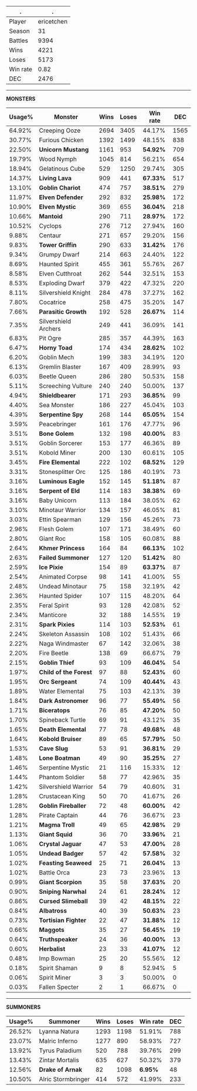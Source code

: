 .|.
|-|-
Player|ericetchen
Season|31
Battles|9394
Wins|4221
Loses|5173
Win rate|0.82
DEC|2476

---
**MONSTERS**

Usage%|Monster|Wins|Loses|Win rate|DEC|
-|-|-|-|-|-|
64.92%|Creeping Ooze|2694|3405|44.17%|1565|
30.77%|Furious Chicken|1392|1499|48.15%|838|
22.50%|**Unicorn Mustang**|1161|953|**54.92%**|709|
19.79%|Wood Nymph|1045|814|56.21%|654|
18.94%|Gelatinous Cube|529|1250|29.74%|305|
14.37%|**Living Lava**|909|441|**67.33%**|517|
13.10%|**Goblin Chariot**|474|757|**38.51%**|279|
11.97%|**Elven Defender**|292|832|**25.98%**|172|
10.90%|**Elven Mystic**|369|655|**36.04%**|218|
10.66%|**Mantoid**|290|711|**28.97%**|172|
10.52%|Cyclops|276|712|27.94%|160|
9.88%|Centaur|271|657|29.20%|156|
9.83%|**Tower Griffin**|290|633|**31.42%**|176|
9.34%|Grumpy Dwarf|214|663|24.40%|122|
8.69%|Haunted Spirit|455|361|55.76%|267|
8.58%|Elven Cutthroat|262|544|32.51%|153|
8.53%|Exploding Dwarf|379|422|47.32%|220|
8.11%|Silvershield Knight|284|478|37.27%|162|
7.80%|Cocatrice|258|475|35.20%|147|
7.66%|**Parasitic Growth**|192|528|**26.67%**|114|
7.35%|Silvershield Archers|249|441|36.09%|141|
6.83%|Pit Ogre|285|357|44.39%|163|
6.47%|**Horny Toad**|174|434|**28.62%**|102|
6.20%|Goblin Mech|199|383|34.19%|120|
6.13%|Gremlin Blaster|167|409|28.99%|93|
6.03%|Beetle Queen|286|280|50.53%|158|
5.11%|Screeching Vulture|240|240|50.00%|137|
4.94%|**Shieldbearer**|171|293|**36.85%**|99|
4.40%|Sea Monster|186|227|45.04%|103|
4.39%|**Serpentine Spy**|268|144|**65.05%**|154|
3.59%|Peacebringer|161|176|47.77%|96|
3.51%|**Bone Golem**|132|198|**40.00%**|83|
3.51%|Goblin Sorcerer|153|177|46.36%|89|
3.51%|Kobold Miner|200|130|60.61%|105|
3.45%|**Fire Elemental**|222|102|**68.52%**|129|
3.31%|Stonesplitter Orc|125|186|40.19%|73|
3.16%|**Luminous Eagle**|152|145|**51.18%**|87|
3.16%|**Serpent of Eld**|114|183|**38.38%**|69|
3.16%|Baby Unicorn|113|184|38.05%|62|
3.10%|Minotaur Warrior|134|157|46.05%|81|
3.03%|Ettin Spearman|129|156|45.26%|73|
2.96%|Flesh Golem|107|171|38.49%|60|
2.80%|Giant Roc|158|105|60.08%|88|
2.64%|**Khmer Princess**|164|84|**66.13%**|102|
2.63%|**Failed Summoner**|127|120|**51.42%**|80|
2.59%|**Ice Pixie**|154|89|**63.37%**|87|
2.54%|Animated Corpse|98|141|41.00%|55|
2.48%|Undead Minotaur|75|158|32.19%|42|
2.36%|Haunted Spider|107|115|48.20%|64|
2.35%|Feral Spirit|93|128|42.08%|52|
2.34%|Manticore|32|188|14.55%|19|
2.31%|**Spark Pixies**|114|103|**52.53%**|61|
2.24%|Skeleton Assassin|108|102|51.43%|66|
2.22%|Naga Windmaster|67|142|32.06%|38|
2.20%|Fire Beetle|138|69|66.67%|79|
2.15%|**Goblin Thief**|93|109|**46.04%**|54|
1.97%|**Child of the Forest**|97|88|**52.43%**|60|
1.95%|**Orc Sergeant**|74|109|**40.44%**|43|
1.89%|Water Elemental|75|103|42.13%|39|
1.84%|**Dark Astronomer**|96|77|**55.49%**|56|
1.71%|**Biceratops**|76|85|**47.20%**|50|
1.70%|Spineback Turtle|69|91|43.12%|35|
1.65%|**Death Elemental**|77|78|**49.68%**|48|
1.64%|**Kobold Bruiser**|89|65|**57.79%**|50|
1.53%|**Cave Slug**|53|91|**36.81%**|29|
1.48%|**Lone Boatman**|49|90|**35.25%**|27|
1.46%|Serpentine Mystic|21|116|15.33%|12|
1.44%|Phantom Soldier|58|77|42.96%|35|
1.42%|Silvershield Warrior|54|79|40.60%|31|
1.28%|Crustacean King|50|70|41.67%|26|
1.28%|**Goblin Fireballer**|72|48|**60.00%**|42|
1.28%|Pirate Captain|44|76|36.67%|23|
1.21%|**Magma Troll**|49|65|**42.98%**|29|
1.13%|**Giant Squid**|36|70|**33.96%**|21|
1.06%|**Crystal Jaguar**|47|53|**47.00%**|28|
1.05%|**Undead Badger**|57|42|**57.58%**|32|
1.02%|**Feasting Seaweed**|25|71|**26.04%**|13|
1.02%|Battle Orca|23|73|23.96%|13|
0.99%|**Giant Scorpion**|35|58|**37.63%**|20|
0.90%|**Sniping Narwhal**|24|61|**28.24%**|12|
0.86%|**Cursed Slimeball**|39|42|**48.15%**|22|
0.84%|**Albatross**|40|39|**50.63%**|23|
0.73%|**Tortisian Fighter**|22|47|**31.88%**|12|
0.66%|**Maggots**|35|27|**56.45%**|19|
0.64%|**Truthspeaker**|24|36|**40.00%**|13|
0.60%|**Herbalist**|23|33|**41.07%**|12|
0.48%|Imp Bowman|25|20|55.56%|12|
0.18%|Spirit Shaman|9|8|52.94%|5|
0.06%|Spirit Miner|3|3|50.00%|0|
0.03%|Fallen Specter|2|1|66.67%|0|

---
**SUMMONERS**

Usage%|Summoner|Wins|Loses|Win rate|DEC|
-|-|-|-|-|-|
26.52%|Lyanna Natura|1293|1198|51.91%|788|
23.07%|Malric Inferno|1277|890|58.93%|727|
13.92%|Tyrus Paladium|520|788|39.76%|299|
13.43%|Zintar Mortalis|635|627|50.32%|379|
12.56%|**Drake of Arnak**|82|1098|**6.95%**|48|
10.50%|Alric Stormbringer|414|572|41.99%|233|
